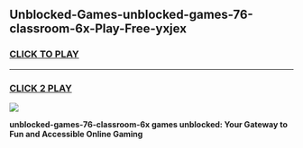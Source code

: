 
## Unblocked-Games-unblocked-games-76-classroom-6x-Play-Free-yxjex
<h3>
<a href="https://premium76.site?title=unblocked-games-76-classroom-6x&ref=23A">CLICK TO PLAY</a></h3>
<hr>

<h3>
<a href="https://premium76.site?title=unblocked-games-76-classroom-6x&ref=23A">CLICK 2 PLAY</a>
  
</h3>

<a href="https://premium76.site?title=unblocked-games-76-classroom-6x&ref=23A"><img src="https://clearcache.store/games.png"></a>


**unblocked-games-76-classroom-6x games unblocked: Your Gateway to Fun and Accessible Online Gaming**

